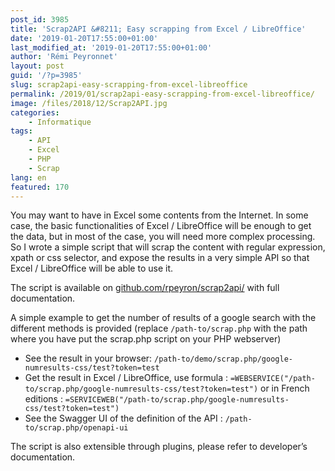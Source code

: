 ```yaml
---
post_id: 3985
title: 'Scrap2API &#8211; Easy scrapping from Excel / LibreOffice'
date: '2019-01-20T17:55:00+01:00'
last_modified_at: '2019-01-20T17:55:00+01:00'
author: 'Rémi Peyronnet'
layout: post
guid: '/?p=3985'
slug: scrap2api-easy-scrapping-from-excel-libreoffice
permalink: /2019/01/scrap2api-easy-scrapping-from-excel-libreoffice/
image: /files/2018/12/Scrap2API.jpg
categories:
    - Informatique
tags:
    - API
    - Excel
    - PHP
    - Scrap
lang: en
featured: 170
---
```


You may want to have in Excel some contents from the Internet. In some case, the basic functionalities of Excel / LibreOffice will be enough to get the data, but in most of the case, you will need more complex processing. So I wrote a simple script that will scrap the content with regular expression, xpath or css selector, and expose the results in a very simple API so that Excel / LibreOffice will be able to use it.

The script is available on [github.com/rpeyron/scrap2api/](https://github.com/rpeyron/scrap2api/) with full documentation.

A simple example to get the number of results of a google search with the different methods is provided (replace `/path-to/scrap.php` with the path where you have put the scrap.php script on your PHP webserver)

- See the result in your browser: `/path-to/demo/scrap.php/google-numresults-css/test?token=test`
- Get the result in Excel / LibreOffice, use formula : `=WEBSERVICE("/path-to/scrap.php/google-numresults-css/test?token=test")` or in French editions : `=SERVICEWEB("/path-to/scrap.php/google-numresults-css/test?token=test")`
- See the Swagger UI of the definition of the API : `/path-to/scrap.php/openapi-ui`

The script is also extensible through plugins, please refer to developer’s documentation.